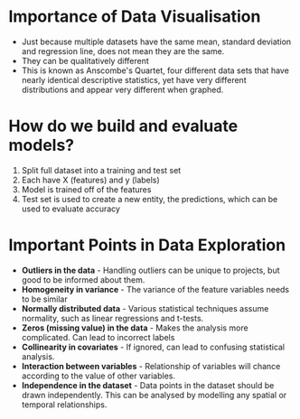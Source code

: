 # Importance of Data Visualisation
- Just because multiple datasets have the same mean, standard deviation and regression line, does not mean they are the same.
- They can be qualitatively different
- This is known as Anscombe's Quartet, four different data sets that have nearly identical descriptive statistics, yet have very different distributions and appear very different when graphed.
# How do we build and evaluate models?
1. Split full dataset into a training and test set
2. Each have X (features) and y (labels)
3. Model is trained off of the features
4. Test set is used to create a new entity, the predictions, which can be used to evaluate accuracy
# Important Points in Data Exploration
- **Outliers in the data** - Handling outliers can be unique to projects, but good to be informed about them.
- **Homogeneity in variance** - The variance of the feature variables needs to be similar
- **Normally distributed data** - Various statistical techniques assume normality, such as linear regressions and t-tests.
- **Zeros (missing value) in the data** - Makes the analysis more complicated. Can lead to incorrect labels
- **Collinearity in covariates** - If ignored, can lead to confusing statistical analysis.
- **Interaction between variables** - Relationship of variables will chance according to the value of other variables.
- **Independence in the dataset** - Data points in the dataset should be drawn independently. This can be analysed by modelling any spatial or temporal relationships.